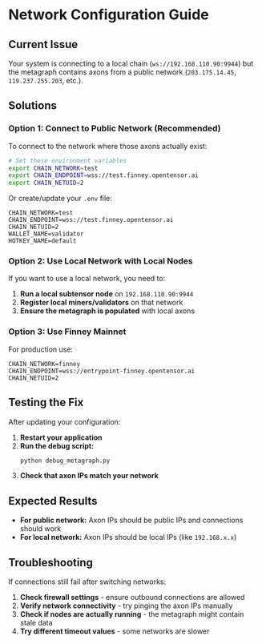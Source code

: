 # Network Configuration Guide

## Current Issue
Your system is connecting to a local chain (`ws://192.168.110.90:9944`) but the metagraph contains axons from a public network (`203.175.14.45`, `119.237.255.203`, etc.).

## Solutions

### Option 1: Connect to Public Network (Recommended)
To connect to the network where those axons actually exist:

```bash
# Set these environment variables
export CHAIN_NETWORK=test
export CHAIN_ENDPOINT=wss://test.finney.opentensor.ai
export CHAIN_NETUID=2
```

Or create/update your `.env` file:
```env
CHAIN_NETWORK=test
CHAIN_ENDPOINT=wss://test.finney.opentensor.ai
CHAIN_NETUID=2
WALLET_NAME=validator
HOTKEY_NAME=default
```

### Option 2: Use Local Network with Local Nodes
If you want to use a local network, you need to:

1. **Run a local subtensor node** on `192.168.110.90:9944`
2. **Register local miners/validators** on that network
3. **Ensure the metagraph is populated** with local axons

### Option 3: Use Finney Mainnet
For production use:
```env
CHAIN_NETWORK=finney
CHAIN_ENDPOINT=wss://entrypoint-finney.opentensor.ai
CHAIN_NETUID=2
```

## Testing the Fix

After updating your configuration:

1. **Restart your application**
2. **Run the debug script:**
   ```bash
   python debug_metagraph.py
   ```
3. **Check that axon IPs match your network**

## Expected Results

- **For public network:** Axon IPs should be public IPs and connections should work
- **For local network:** Axon IPs should be local IPs (like `192.168.x.x`)

## Troubleshooting

If connections still fail after switching networks:

1. **Check firewall settings** - ensure outbound connections are allowed
2. **Verify network connectivity** - try pinging the axon IPs manually
3. **Check if nodes are actually running** - the metagraph might contain stale data
4. **Try different timeout values** - some networks are slower 